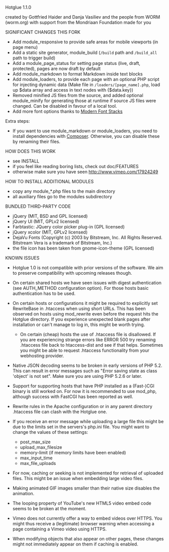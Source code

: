 Hotglue 1.1.0

created by Gottfried Haider and Danja Vasiliev
and the people from WORM (worm.org)
with support from the Mondriaan Foundation
made for you

SIGNIFICANT CHANGES THIS FORK

  * Add module_responsive to provide safe areas for mobile viewports (in page menu)
  * Add a static site generator, module_build (`/build` path and `/build_all` path to trigger build)
  * Add a module_page_status for setting page status (live, draft, protected), pages are now draft by default
  * Add module_markdown to format Markdown inside text blocks
  * Add module_loaders, to provide each page with an optional PHP script for injecting dynamic data (Make file in `/loaders/[page_name].php`, load up $data array and access in text nodes with {$data.key})
  * Removed minified JS files from the source, and added optional module_minify for generating those at runtime if source JS files were changed. Can be disabled in favour of a local tool.
  * Add more font options thanks to [Modern Font Stacks](https://modernfontstacks.com/)

Extra steps:

  * If you want to use module_markdown or module_loaders, you need to install dependencies with [Composer](https://getcomposer.org/). Otherwise, you can disable these by renaming their files.

HOW DOES THIS WORK

  * see INSTALL
  * if you feel like reading boring lists, check out doc/FEATURES
  * otherwise make sure you have seen http://www.vimeo.com/17924249


HOW TO INSTALL ADDITIONAL MODULES

  * copy any module_*.php files to the main directory
  * all auxiliary files go to the modules subdirectory


BUNDLED THIRD-PARTY CODE

  * jQuery (MIT, BSD and GPL licensed)
  * jQuery UI (MIT, GPLv2 licensed)
  * Farbtastic: JQuery color picker plug-in (GPL licensed)
  * jQuery xcolor (MIT, GPLv2 licensed)
  * DejaVu Fonts (Copyright (c) 2003 by Bitstream, Inc. All Rights Reserved. Bitstream Vera is a trademark of Bitstream, Inc.)
  * the file icon has been taken from gnome-icon-theme (GPL licensed)


KNOWN ISSUES

  * Hotglue 1.0 is not compatible with prior versions of the software. We aim 
    to preserve compatibility with upcoming releases though.

  * On certain shared hosts we have seen issues with digest authentication (see AUTH_METHOD configuration option). For those hosts basic authentication has to be used.

  * On certain hosts or configurations it might be required to explicitly set RewriteBase in .htaccess when using short URLs. This has been observed on hosts using mod_rewrite even before the request hits the Hotglue directory. If you experience unexpected blank pages after installation or can't manage to log in, this might be worth trying.

	* On certain (cheap) hosts the use of .htaccess file is disallowed. If you are experiencing strange errors like ERROR 500 try renaming .htaccess file back to htaccess-dist and see if that helps. Sometimes you might be able to request .htaccess functionality from your webhosting provider. 
  
  * Native JSON decoding seems to be broken in early versions of PHP 5.2. This can result in error messages such as "Error saving state as class 'object' is not set". Make sure you are using PHP 5.2.6 or later.

  * Support for supporting hosts that have PHP installed as a (Fast-)CGI binary is still worked on. For now it is recommended to use mod_php, although success with FastCGI has been reported as well.

  * Rewrite rules in the Apache configuration or in any parent directory .htaccess file can clash with the Hotglue one.

  * If you receive an error message while uploading a large file this 
    might  be due to the limits set in the servers's php.ini file.
    You might want to change the values of these settings:
    - post_max_size
    - upload_max_filesize
    - memory-limit (if memory limits have been enabled)
    - max_input_time
    - max_file_uploads

  * For now, caching or seeking is not implemented for retrieval of uploaded files. 
    This might be an issue when embedding large video files.

  * Making animated GIF images smaller than their native size disables the animation.

  * The looping property of YouTube's new HTML5 video embed code seems to be broken at the moment.

  * Vimeo does not currently offer a way to embed videos over HTTPS. You might thus receive a (legitimate) browser warning when accessing a page containing a Vimeo video using HTTPS.

  * When modifying objects that also appear on other pages, these changes might not immediately appear on them if caching is enabled.
